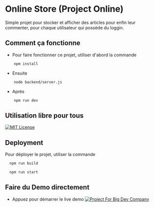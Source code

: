 # Online Store (Project Online)

Simple projet pour stocker et afficher des articles pour enfin leur commenter, pour chaque utilisateur qui possède du loggin.

## Comment ça fonctionne

- Pour faire fonctionner ce projet, utiliser d'abord la commande

```bash
    npm install
```

- Ensuite

```bash
    node backend/server.js
```

- Après

```bash
    npm run dev
```

## Utilisation libre pour tous

[![MIT License](https://img.shields.io/badge/License-MIT-green.svg)](https://choosealicense.com/licenses/mit/)

## Deployment

Pour déployer le projet, utiliser la commande

```bash
  npm run build
```

```bash
  npm run start
```

## Faire du Demo directement

- Appuez pour démarrer le live demo
  [![Project For Big Dev Company](https://img.shields.io/badge/Live%20Demo%20Online-8A2BE2)](https://online-store-items.vercel.app/)
